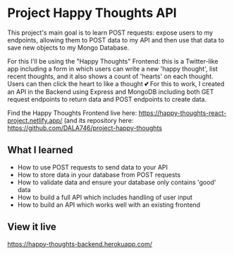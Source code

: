 # Project Happy Thoughts API

This project's main goal is to learn POST requests: expose users to my endpoints, allowing them to POST data to my API and then use that data to save new objects to my Mongo Database.

For this I'll be using the "Happy Thoughts" Frontend: this is a Twitter-like app including a form in which users can write a new 'happy thought', list recent thoughts, and it also shows a count of 'hearts' on each thought. Users can then click the heart to like a thought 💕 For this to work, I created an API in the Backend using Express and MongoDB including both GET request endpoints to return data and POST endpoints to create data.

Find the Happy Thoughts Frontend live here: https://happy-thoughts-react-project.netlify.app/
(and its repository here: https://github.com/DALA746/project-happy-thoughts 

## What I learned

- How to use POST requests to send data to your API
- How to store data in your database from POST requests
- How to validate data and ensure your database only contains 'good' data
- How to build a full API which includes handling of user input
- How to build an API which works well with an existing frontend

## View it live

https://happy-thoughts-backend.herokuapp.com/




